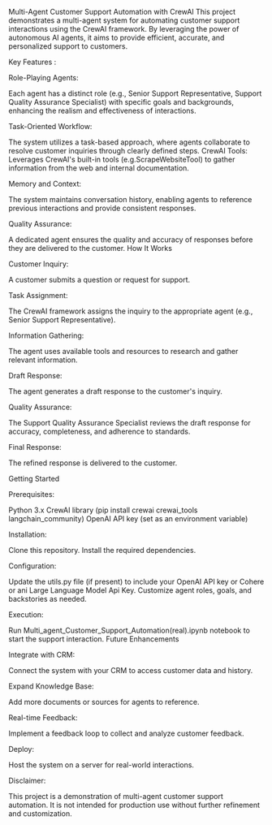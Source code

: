 Multi-Agent Customer Support Automation with CrewAI
This project demonstrates a multi-agent system for automating customer support interactions using the CrewAI framework. By leveraging the power of autonomous AI agents, it aims to provide efficient, accurate, and personalized support to customers.

Key Features :

Role-Playing Agents: 

Each agent has a distinct role (e.g., Senior Support Representative, Support Quality Assurance Specialist) with specific goals and backgrounds, enhancing the realism and effectiveness of interactions.

Task-Oriented Workflow:

The system utilizes a task-based approach, where agents collaborate to resolve customer inquiries through clearly defined steps.
CrewAI Tools: Leverages CrewAI's built-in tools (e.g.ScrapeWebsiteTool) to gather information from the web and internal documentation.

Memory and Context:

The system maintains conversation history, enabling agents to reference previous interactions and provide consistent responses.

Quality Assurance:

A dedicated agent ensures the quality and accuracy of responses before they are delivered to the customer.
How It Works

Customer Inquiry: 

A customer submits a question or request for support.

Task Assignment: 

The CrewAI framework assigns the inquiry to the appropriate agent (e.g., Senior Support Representative).

Information Gathering: 

The agent uses available tools and resources to research and gather relevant information.

Draft Response:

The agent generates a draft response to the customer's inquiry.

Quality Assurance: 

The Support Quality Assurance Specialist reviews the draft response for accuracy, completeness, and adherence to standards.

Final Response: 

The refined response is delivered to the customer.

Getting Started

Prerequisites:

Python 3.x
CrewAI library (pip install crewai crewai_tools langchain_community)
OpenAI API key (set as an environment variable)

Installation:

Clone this repository.
Install the required dependencies.

Configuration:

Update the utils.py file (if present) to include your OpenAI API key or Cohere or ani Large Language Model Api Key.
Customize agent roles, goals, and backstories as needed.

Execution:

Run Multi_agent_Customer_Support_Automation(real).ipynb notebook to start the support interaction.
Future Enhancements

Integrate with CRM: 

Connect the system with your CRM to access customer data and history.

Expand Knowledge Base: 

Add more documents or sources for agents to reference.

Real-time Feedback: 

Implement a feedback loop to collect and analyze customer feedback.

Deploy: 

Host the system on a server for real-world interactions.

Disclaimer:  

This project is a demonstration of multi-agent customer support automation. It is not intended for production use without further refinement and customization.
